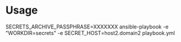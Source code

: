 Usage
=====

SECRETS_ARCHIVE_PASSPHRASE=XXXXXXX ansible-playbook -e "WORKDIR=secrets" -e SECRET_HOST=host2.domain2 playbook.yml
